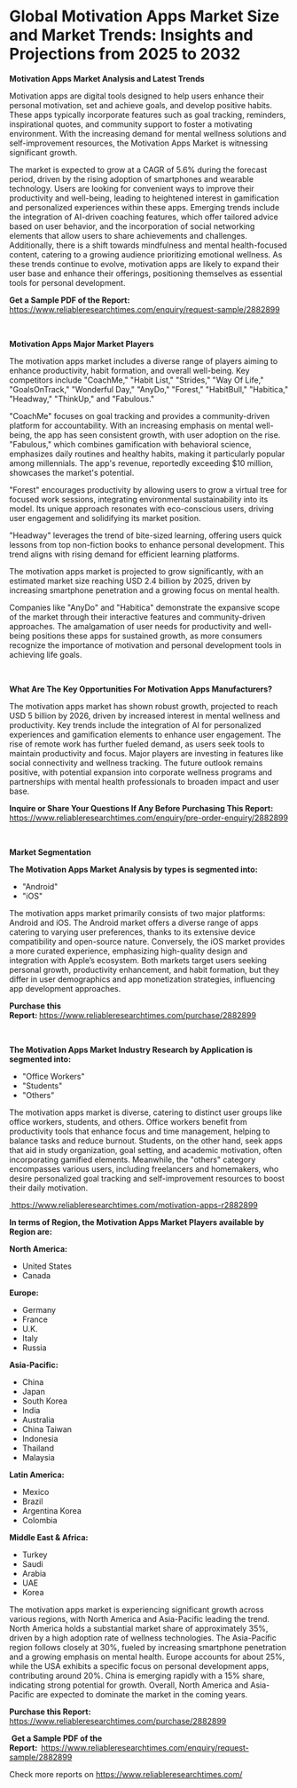 <p><h1>Global Motivation Apps Market Size and Market Trends: Insights and Projections from 2025 to 2032</h1></p><p><strong>Motivation Apps Market Analysis and Latest Trends</strong></p>
<p><p>Motivation apps are digital tools designed to help users enhance their personal motivation, set and achieve goals, and develop positive habits. These apps typically incorporate features such as goal tracking, reminders, inspirational quotes, and community support to foster a motivating environment. With the increasing demand for mental wellness solutions and self-improvement resources, the Motivation Apps Market is witnessing significant growth. </p><p>The market is expected to grow at a CAGR of 5.6% during the forecast period, driven by the rising adoption of smartphones and wearable technology. Users are looking for convenient ways to improve their productivity and well-being, leading to heightened interest in gamification and personalized experiences within these apps. Emerging trends include the integration of AI-driven coaching features, which offer tailored advice based on user behavior, and the incorporation of social networking elements that allow users to share achievements and challenges. Additionally, there is a shift towards mindfulness and mental health-focused content, catering to a growing audience prioritizing emotional wellness. As these trends continue to evolve, motivation apps are likely to expand their user base and enhance their offerings, positioning themselves as essential tools for personal development.</p></p>
<p><strong>Get a Sample PDF of the Report:&nbsp;</strong> <a href="https://www.reliableresearchtimes.com/enquiry/request-sample/2882899?utm_campaign=2210&utm_medium=2&utm_source=Github&utm_content=ia&utm_term=13032025&utm_id=motivation-apps">https://www.reliableresearchtimes.com/enquiry/request-sample/2882899</a></p>
<p>&nbsp;</p>
<p><strong>Motivation Apps Major Market Players</strong></p>
<p><p>The motivation apps market includes a diverse range of players aiming to enhance productivity, habit formation, and overall well-being. Key competitors include "CoachMe," "Habit List," "Strides," "Way Of Life," "GoalsOnTrack," "Wonderful Day," "AnyDo," "Forest," "HabitBull," "Habitica," "Headway," "ThinkUp," and "Fabulous." </p><p>"CoachMe" focuses on goal tracking and provides a community-driven platform for accountability. With an increasing emphasis on mental well-being, the app has seen consistent growth, with user adoption on the rise. "Fabulous," which combines gamification with behavioral science, emphasizes daily routines and healthy habits, making it particularly popular among millennials. The app's revenue, reportedly exceeding $10 million, showcases the market's potential.</p><p>"Forest" encourages productivity by allowing users to grow a virtual tree for focused work sessions, integrating environmental sustainability into its model. Its unique approach resonates with eco-conscious users, driving user engagement and solidifying its market position. </p><p>"Headway" leverages the trend of bite-sized learning, offering users quick lessons from top non-fiction books to enhance personal development. This trend aligns with rising demand for efficient learning platforms.</p><p>The motivation apps market is projected to grow significantly, with an estimated market size reaching USD 2.4 billion by 2025, driven by increasing smartphone penetration and a growing focus on mental health. </p><p>Companies like "AnyDo" and "Habitica" demonstrate the expansive scope of the market through their interactive features and community-driven approaches. The amalgamation of user needs for productivity and well-being positions these apps for sustained growth, as more consumers recognize the importance of motivation and personal development tools in achieving life goals.</p></p>
<p>&nbsp;</p>
<p><strong>What Are The Key Opportunities For Motivation Apps Manufacturers?</strong></p>
<p><p>The motivation apps market has shown robust growth, projected to reach USD 5 billion by 2026, driven by increased interest in mental wellness and productivity. Key trends include the integration of AI for personalized experiences and gamification elements to enhance user engagement. The rise of remote work has further fueled demand, as users seek tools to maintain productivity and focus. Major players are investing in features like social connectivity and wellness tracking. The future outlook remains positive, with potential expansion into corporate wellness programs and partnerships with mental health professionals to broaden impact and user base.</p></p>
<p><strong>Inquire or Share Your Questions If Any Before Purchasing This Report:</strong> <a href="https://www.reliableresearchtimes.com/enquiry/pre-order-enquiry/2882899?utm_campaign=2210&utm_medium=2&utm_source=Github&utm_content=ia&utm_term=13032025&utm_id=motivation-apps">https://www.reliableresearchtimes.com/enquiry/pre-order-enquiry/2882899</a></p>
<p>&nbsp;</p>
<p><strong>Market Segmentation</strong></p>
<p><strong>The Motivation Apps Market Analysis by types is segmented into:</strong></p>
<p><ul><li>"Android"</li><li>"iOS"</li></ul></p>
<p><p>The motivation apps market primarily consists of two major platforms: Android and iOS. The Android market offers a diverse range of apps catering to varying user preferences, thanks to its extensive device compatibility and open-source nature. Conversely, the iOS market provides a more curated experience, emphasizing high-quality design and integration with Apple’s ecosystem. Both markets target users seeking personal growth, productivity enhancement, and habit formation, but they differ in user demographics and app monetization strategies, influencing app development approaches.</p></p>
<p><strong>Purchase this Report:&nbsp;</strong><a href="https://www.reliableresearchtimes.com/purchase/2882899?utm_campaign=2210&utm_medium=2&utm_source=Github&utm_content=ia&utm_term=13032025&utm_id=motivation-apps">https://www.reliableresearchtimes.com/purchase/2882899</a></p>
<p>&nbsp;</p>
<p><strong>The Motivation Apps Market Industry Research by Application is segmented into:</strong></p>
<p><ul><li>"Office Workers"</li><li>"Students"</li><li>"Others"</li></ul></p>
<p><p>The motivation apps market is diverse, catering to distinct user groups like office workers, students, and others. Office workers benefit from productivity tools that enhance focus and time management, helping to balance tasks and reduce burnout. Students, on the other hand, seek apps that aid in study organization, goal setting, and academic motivation, often incorporating gamified elements. Meanwhile, the "others" category encompasses various users, including freelancers and homemakers, who desire personalized goal tracking and self-improvement resources to boost their daily motivation.</p></p>
<p><a href="https://www.reliableresearchtimes.com/motivation-apps-r2882899?utm_campaign=2210&utm_medium=2&utm_source=Github&utm_content=ia&utm_term=13032025&utm_id=motivation-apps">&nbsp;https://www.reliableresearchtimes.com/motivation-apps-r2882899</a></p>
<p><strong>In terms of Region, the Motivation Apps Market Players available by Region are:</strong></p>
<p>
    <p> <strong> North America: </strong>
        <ul>
            <li>United States</li>
            <li>Canada</li>
        </ul>
        </p> 
    <p> <strong> Europe: </strong>
        <ul>
            <li>Germany</li>
            <li>France</li>
            <li>U.K.</li>
            <li>Italy</li>
            <li>Russia</li>
        </ul>
        </p> 
    <p> <strong> Asia-Pacific: </strong>
        <ul>
            <li>China</li>
            <li>Japan</li>
            <li>South Korea</li>
            <li>India</li>
            <li>Australia</li>
            <li>China Taiwan</li>
            <li>Indonesia</li>
            <li>Thailand</li>
            <li>Malaysia</li>
        </ul>
        </p> 
    <p> <strong> Latin America: </strong>
        <ul>
            <li>Mexico</li>
            <li>Brazil</li>
            <li>Argentina Korea</li>
            <li>Colombia</li>
        </ul>
        </p> 
    <p> <strong> Middle East & Africa: </strong>
        <ul>
            <li>Turkey</li>
            <li>Saudi</li>
            <li>Arabia</li>
            <li>UAE</li>
            <li>Korea</li>
        </ul>
    </p>
    </p>
<p><p>The motivation apps market is experiencing significant growth across various regions, with North America and Asia-Pacific leading the trend. North America holds a substantial market share of approximately 35%, driven by a high adoption rate of wellness technologies. The Asia-Pacific region follows closely at 30%, fueled by increasing smartphone penetration and a growing emphasis on mental health. Europe accounts for about 25%, while the USA exhibits a specific focus on personal development apps, contributing around 20%. China is emerging rapidly with a 15% share, indicating strong potential for growth. Overall, North America and Asia-Pacific are expected to dominate the market in the coming years.</p></p>
<p><strong>Purchase this Report: </strong><a href="https://www.reliableresearchtimes.com/purchase/2882899?utm_campaign=2210&utm_medium=2&utm_source=Github&utm_content=ia&utm_term=13032025&utm_id=motivation-apps">https://www.reliableresearchtimes.com/purchase/2882899</a></p>
<p>&nbsp;<strong>Get a Sample PDF of the Report:&nbsp;&nbsp;</strong><a href="https://www.reliableresearchtimes.com/enquiry/request-sample/2882899?utm_campaign=2210&utm_medium=2&utm_source=Github&utm_content=ia&utm_term=13032025&utm_id=motivation-apps">https://www.reliableresearchtimes.com/enquiry/request-sample/2882899</a></p>
<p><strong></strong></p>
<p>Check more reports on <a href="https://www.reliableresearchtimes.com/?utm_campaign=2210&utm_medium=2&utm_source=Github&utm_content=ia&utm_term=13032025&utm_id=motivation-apps">https://www.reliableresearchtimes.com/</a></p>